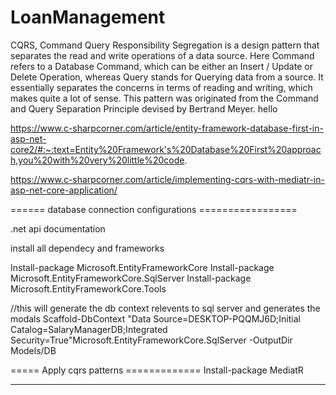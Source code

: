 # LoanManagement
CQRS, Command Query Responsibility Segregation is a design pattern that separates the read and write operations of a data source. Here Command refers to a Database Command, which can be either an Insert / Update or Delete Operation, whereas Query stands for Querying data from a source. It essentially separates the concerns in terms of reading and writing, which makes quite a lot of sense. This pattern was originated from the Command and Query Separation Principle devised by Bertrand Meyer. 
hello

https://www.c-sharpcorner.com/article/entity-framework-database-first-in-asp-net-core2/#:~:text=Entity%20Framework's%20Database%20First%20approach,you%20with%20very%20little%20code.

https://www.c-sharpcorner.com/article/implementing-cqrs-with-mediatr-in-asp-net-core-application/

====== database connection configurations  =================

.net api documentation

install all dependecy and frameworks

Install-package Microsoft.EntityFrameworkCore
Install-package Microsoft.EntityFrameworkCore.SqlServer
Install-package Microsoft.EntityFrameworkCore.Tools

//this will generate the db context relevents to sql server and generates the modals
Scaffold-DbContext "Data Source=DESKTOP-PQQMJ6D;Initial Catalog=SalaryManagerDB;Integrated Security=True"Microsoft.EntityFrameworkCore.SqlServer -OutputDir Models/DB



===== Apply cqrs patterns =============
Install-package MediatR 

---------------------------------------







